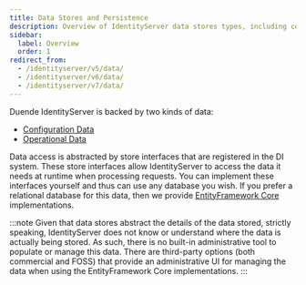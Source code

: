 ```yaml
---
title: Data Stores and Persistence
description: Overview of IdentityServer data stores types, including configuration and operational data, and their implementation options
sidebar:
  label: Overview
  order: 1
redirect_from:
  - /identityserver/v5/data/
  - /identityserver/v6/data/
  - /identityserver/v7/data/
---
```


Duende IdentityServer is backed by two kinds of data:

* [Configuration Data](/identityserver/data/configuration/)
* [Operational Data](/identityserver/data/operational/)

Data access is abstracted by store interfaces that are registered in the DI system.
These store interfaces allow IdentityServer to access the data it needs at runtime when processing requests.
You can implement these interfaces yourself and thus can use any database you wish.
If you prefer a relational database for this data, then we provide [EntityFramework Core](/identityserver/data/ef/) implementations.

:::note
Given that data stores abstract the details of the data stored, strictly speaking, IdentityServer does not know or
understand where the data is actually being stored.
As such, there is no built-in administrative tool to populate or manage this data.
There are third-party options (both commercial and FOSS) that provide an administrative UI for managing the data when
using the EntityFramework Core implementations.
:::
